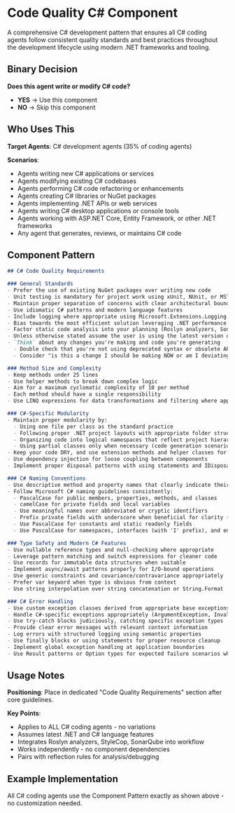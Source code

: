 # Code Quality C# Component

A comprehensive C# development pattern that ensures all C# coding agents follow consistent quality standards and best practices throughout the development lifecycle using modern .NET frameworks and tooling.

## Binary Decision

**Does this agent write or modify C# code?**

- **YES** → Use this component
- **NO** → Skip this component

## Who Uses This

**Target Agents**: C# development agents (35% of coding agents)

**Scenarios**:
- Agents writing new C# applications or services
- Agents modifying existing C# codebases
- Agents performing C# code refactoring or enhancements
- Agents creating C# libraries or NuGet packages
- Agents implementing .NET APIs or web services
- Agents writing C# desktop applications or console tools
- Agents working with ASP.NET Core, Entity Framework, or other .NET frameworks
- Any agent that generates, reviews, or maintains C# code

## Component Pattern

```markdown
## C# Code Quality Requirements

### General Standards
- Prefer the use of existing NuGet packages over writing new code
- Unit testing is mandatory for project work using xUnit, NUnit, or MSTest
- Maintain proper separation of concerns with clear architectural boundaries
- Use idiomatic C# patterns and modern language features
- Include logging where appropriate using Microsoft.Extensions.Logging or Serilog
- Bias towards the most efficient solution leveraging .NET performance optimizations
- Factor static code analysis into your planning (Roslyn analyzers, SonarQube, StyleCop)
- Unless otherwise stated assume the user is using the latest version of .NET and any packages
- `Think` about any changes you're making and code you're generating
  - Double check that you're not using deprecated syntax or obsolete APIs
  - Consider "is this a change I should be making NOW or am I deviating from the plan?"

### Method Size and Complexity
- Keep methods under 25 lines
- Use helper methods to break down complex logic
- Aim for a maximum cyclomatic complexity of 10 per method
- Each method should have a single responsibility
- Use LINQ expressions for data transformations and filtering where appropriate

### C#-Specific Modularity
- Maintain proper modularity by:
  - Using one file per class as the standard practice
  - Following proper .NET project layouts with appropriate folder structures
  - Organizing code into logical namespaces that reflect project hierarchy
  - Using partial classes only when necessary (code generation scenarios)
- Keep your code DRY, and use extension methods and helper classes for common patterns
- Use dependency injection for loose coupling between components
- Implement proper disposal patterns with using statements and IDisposable

### C# Naming Conventions
- Use descriptive method and property names that clearly indicate their purpose
- Follow Microsoft C# naming guidelines consistently:
  - PascalCase for public members, properties, methods, and classes
  - camelCase for private fields and local variables
  - Use meaningful names over abbreviated or cryptic identifiers
  - Prefix private fields with underscore when beneficial for clarity (_privateField)
  - Use PascalCase for constants and static readonly fields
  - Use PascalCase for namespaces, interfaces (with 'I' prefix), and enums

### Type Safety and Modern C# Features
- Use nullable reference types and null-checking where appropriate
- Leverage pattern matching and switch expressions for cleaner code
- Use records for immutable data structures when suitable
- Implement async/await patterns properly for I/O-bound operations
- Use generic constraints and covariance/contravariance appropriately
- Prefer var keyword when type is obvious from context
- Use string interpolation over string concatenation or String.Format

### C# Error Handling
- Use custom exception classes derived from appropriate base exceptions
- Handle C#-specific exceptions appropriately (ArgumentException, InvalidOperationException, etc.)
- Use try-catch blocks judiciously, catching specific exception types
- Provide clear error messages with relevant context information
- Log errors with structured logging using semantic properties
- Use finally blocks or using statements for proper resource cleanup
- Implement global exception handling at application boundaries
- Use Result patterns or Option types for expected failure scenarios when appropriate
```

## Usage Notes

**Positioning**: Place in dedicated "Code Quality Requirements" section after core guidelines.

**Key Points**:
- Applies to ALL C# coding agents - no variations
- Assumes latest .NET and C# language features
- Integrates Roslyn analyzers, StyleCop, SonarQube into workflow
- Works independently - no component dependencies
- Pairs with reflection rules for analysis/debugging

## Example Implementation

All C# coding agents use the Component Pattern exactly as shown above - no customization needed.


